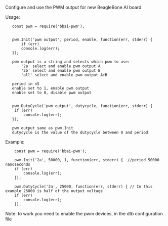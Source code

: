 Configure and use the PWM output for new BeagleBone AI board

Usage:

       const pwm = require('bbai-pwm');


       pwm.Init('pwm output', period, enable, function(err, stderr) {
           if (err)
           console.log(err);
       });

       pwm output is a string and selects which pwm to use:
           '2a' select and enable pwm output A
           '2b' select and enable pwm output B
           'all' select and enable pwm output A+B

       period in nS
       enable set to 1, enable pwm output
       enable set to 0, disable pwm output


       pwm.DutyCycle('pwm output', dutycycle, function(err, stderr) {
        if (err)
            console.log(err);
       });

       pwm output same as pwm.Init
       dutycycle is the value of the dutycycle between 0 and period


Example:

        const pwm = require('bbai-pwm');

        pwm.Init('2a', 50000, 1, function(err, stderr) {  //period 50000 nanoseconds
        if (err)
            console.log(err);
        });

        pwm.DutyCycle('2a', 25000, function(err, stderr) { // In this example 25000 is half of the output voltage
        if (err)
            console.log(err);
        });

Note:
      to work you need to enable the pwm devices, in the dtb configuration file
